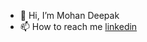 - 👋 Hi, I’m Mohan Deepak
- 📫 How to reach me [linkedin](https://www.linkedin.com/in/ommi-mohan-deepak/)

<!---
mohandeepak99/mohandeepak99 is a ✨ special ✨ repository because its `README.md` (this file) appears on your GitHub profile.
You can click the Preview link to take a look at your changes.
--->
